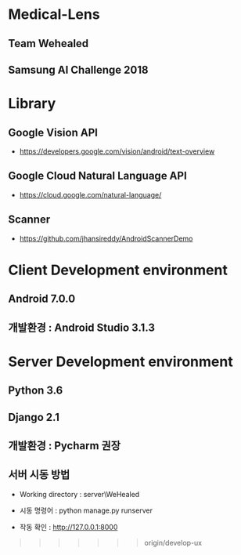 ﻿# Medical-Lens

## Team Wehealed

## Samsung AI Challenge 2018


# Library

## Google Vision API

* https://developers.google.com/vision/android/text-overview

## Google Cloud Natural Language API

* https://cloud.google.com/natural-language/

## Scanner

* https://github.com/jhansireddy/AndroidScannerDemo



# Client Development environment

## Android 7.0.0

## 개발환경 : Android Studio 3.1.3


# Server Development environment

## Python 3.6

## Django 2.1


## 개발환경 : Pycharm 권장

## 서버 시동 방법

* Working directory : server\WeHealed 

* 시동 명령어 : python manage.py runserver

* 작동 확인 : http://127.0.0.1:8000
>>>>>>> origin/develop-ux




